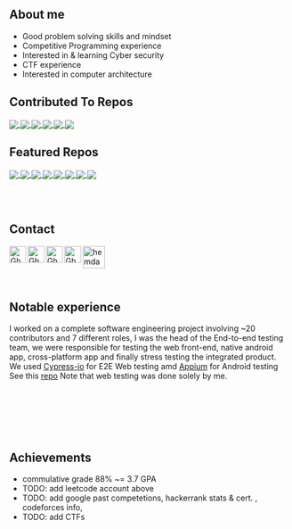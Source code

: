 ## About me
- Good problem solving skills and mindset
- Competitive Programming experience
- Interested in & learning Cyber security
- CTF experience
- Interested in computer architecture

<!--  
[![trophy](https://github-profile-trophy.vercel.app/?username=ghiathajam&theme=onedark)](https://github.com/ryo-ma/github-profile-trophy)
-->

<!--
[![GitHub Streak](https://github-readme-streak-stats.herokuapp.com?user=GhiathAJam&theme=dark&date_format=j%20M%5B%20Y%5D)](https://git.io/streak-stats)
-->

## Contributed To Repos
<a href="https://github.com/SE-Project-CMP-Tumbler/SE-Project-CMP-Testing">
  <img align="center" src="https://github-readme-stats.vercel.app/api/pin/?username=SE-Project-CMP-Tumbler&repo=SE-Project-CMP-Testing&theme=dark" />
</a>
<a href="https://github.com/Muhammad-saad-2000/Search-Engine">
  <img align="center" src="https://github-readme-stats.vercel.app/api/pin/?username=Muhammad-saad-2000&repo=Search-Engine&theme=dark" />
</a>
<a href="https://github.com/mostafa-elgendy22/Restaurant-Simulation">
  <img align="center" src="https://github-readme-stats.vercel.app/api/pin/?username=mostafa-elgendy22&repo=Restaurant-Simulation&theme=dark" />
</a>
<a href="https://github.com/Ahmed-walid/WGSA">
  <img align="center" src="https://github-readme-stats.vercel.app/api/pin/?username=Ahmed-walid&repo=WGSA&theme=dark" />
</a>
<a href="https://github.com/We2Am-BaSsem/Home-Automation-System">
  <img align="center" src="https://github-readme-stats.vercel.app/api/pin/?username=We2Am-BaSsem&repo=Home-Automation-System&theme=dark" />
</a>
<a href="https://github.com/mostafa-elgendy22/Crazy-Taxi">
  <img align="center" src="https://github-readme-stats.vercel.app/api/pin/?username=mostafa-elgendy22&repo=Crazy-Taxi&theme=dark" />
</a>
<!--
 <a href="https://github.com/mostafa-elgendy22/Restaurant-Simulation">
  <img align="center" src="https://github-readme-stats.vercel.app/api/pin/?username=mostafa-elgendy22&repo=Restaurant-Simulation&theme=dark" />
</a>
 -->
 
<br />
 
## Featured Repos
<a href="https://github.com/GhiathAjam/MIPS-Pipeline-Processor">
  <img align="center" src="https://github-readme-stats.vercel.app/api/pin/?username=GhiathAjam&repo=MIPS-Pipeline-Processor&theme=dark" />
</a>
<a href="https://github.com/GhiathAjam/Snake-Fight-X86-2P-Game">
  <img align="center" src="https://github-readme-stats.vercel.app/api/pin/?username=GhiathAjam&repo=Snake-Fight-X86-2P-Game&theme=dark" />
</a>
<a href="https://github.com/GhiathAjam/License-Plate-Recognition">
  <img align="center" src="https://github-readme-stats.vercel.app/api/pin/?username=GhiathAjam&repo=License-Plate-Recognition&theme=dark" />
</a>
<a href="https://github.com/GhiathAjam/Operating-System-Scheduler">
  <img align="center" src="https://github-readme-stats.vercel.app/api/pin/?username=GhiathAjam&repo=Operating-System-Scheduler&theme=dark" />
</a>
<a href="https://github.com/GhiathAjam/Regular_PDE_Python">
  <img align="center" src="https://github-readme-stats.vercel.app/api/pin/?username=GhiathAjam&repo=Regular_PDE_Python&theme=dark" />
</a>
<a href="https://github.com/GhiathAjam/Snake_nd_Ladders">
  <img align="center" src="https://github-readme-stats.vercel.app/api/pin/?username=GhiathAjam&repo=Snake_nd_Ladders&theme=dark" />
</a>
<a href="https://github.com/GhiathAjam/AC_Circuit_Solver">
  <img align="center" src="https://github-readme-stats.vercel.app/api/pin/?username=GhiathAjam&repo=AC_Circuit_Solver&theme=dark" />
</a>
<a href="https://github.com/GhiathAjam/SPI_Interface">
  <img align="center" src="https://github-readme-stats.vercel.app/api/pin/?username=GhiathAjam&repo=SPI_Interface&theme=dark" />
</a>  

<!--  
<a href="https://github.com/GhiathAjam/Snake-Fight-X86-2P-Game">
  <img align="center" src="https://github-readme-stats.vercel.app/api/pin/?username=GhiathAjam&repo=Snake-Fight-X86-2P-Game" />
</a>
-->

<br /> <br />
## Contact
<a href="https://www.linkedin.com/in/%D8%BA%D9%8A%D8%A7%D8%AB-%D8%B9%D8%AC%D9%85-738a85202/">
  <img align="left" alt="Gheiath's LinkdeIN" width="30px" src="https://cdn-icons-png.flaticon.com/512/174/174857.png" draggable="false" />
</a>
  
<a href="https://github.com/GhiathAjam" target="_blank">
  <img align="left" alt="Gheiath's github" width="30px" src="https://cdn-icons-png.flaticon.com/512/733/733609.png" />
</a>

<a href="https://www.hackerrank.com/ghiath_ajam01?hr_r=1" target="blank">
  <img align="left" alt="Gheiath's hackerrank" width="30px" src="https://assets.brandfolder.com/y9ol94wb/v/331198/view@2x.png?v=1591971279" draggable="false" />
</a>

<a href="mailto:ajamghiath@gmail.com" target="blank">
  <img align="left" alt="Gheiath's gmail" width="30px" src="https://cdn-icons-png.flaticon.com/512/281/281769.png" draggable="false" />
</a>

<a href="https://codeforces.com/profile/Ghieath" target="blank">
  <img align="left" alt="hemdan's codeforces" width="40px" src="https://raw.githubusercontent.com/rahuldkjain/github-profile-readme-generator/master/src/images/icons/Social/codeforces.svg" draggable="false" />
</a>

<br /> <br />
<br /> <br />
## Notable experience
I worked on a complete software engineering project involving ~20 contributors and 7 different roles, I was the head of the End-to-end testing team, we were responsible for testing the web front-end, native android app, cross-platform app and finally stress testing the integrated product. <br />
We used [Cypress-io](https://www.cypress.io/) for E2E Web testing amd [Appium](https://appium.io/) for Android testing <br />
See this [repo](https://github.com/SE-Project-CMP-Tumbler/SE-Project-CMP-Testing) Note that web testing was done solely by me.

<br /> <br />

<br /> <br />
## Achievements
- commulative grade 88% ~= 3.7 GPA
- TODO: add leetcode account above
- TODO: add google past competetions, hackerrank stats & cert. , codeforces info, 
- TODO: add CTFs
